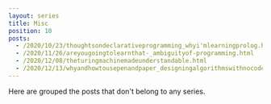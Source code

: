 ```yaml
---
layout: series
title: Misc
position: 10
posts:
  - /2020/10/23/thoughtsondeclarativeprogramming_whyi'mlearningprolog.html
  - /2020/11/26/areyougoingtolearnthat-_ambiguityof-programming.html
  - /2020/12/08/theturingmachinemadeunderstandable.html
  - /2020/12/13/whyandhowtousepenandpaper_designingalgorithmswithnocode.html
---
```

Here are grouped the posts that don't belong to any series.
